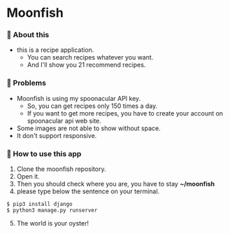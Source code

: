# Moonfish
### 🍠 About this
- this is a recipe application.
    - You can search recipes whatever you want.
    - And I'll show you 21 recommend recipes.
### 🎃 Problems
- Moonfish is using my spoonacular API key.
    - So, you can get recipes only 150 times a day.
    - If you want to get more recipes, you have to create your account on spoonacular api web site.
- Some images are not able to show without space.
- It don't support responsive.

### 🍣 How to use this app
1. Clone the moonfish repository.
2. Open it.
3. Then you should check where you are, you have to stay **~/moonfish**
4. please type below the sentence on your terminal.
```
$ pip3 install django
$ python3 manage.py runserver
```
5. The world is your oyster!
